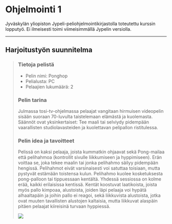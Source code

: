 # Ohjelmointi 1

Jyväskylän yliopiston Jypeli-peliohjelmointikirjastolla toteutettu kurssin lopputyö. Ei ilmeisesti toimi viimeisimmällä Jypelin versiolla.

___

## Harjoitustyön suunnitelma

> ### Tietoja pelistä
> 
> - Pelin nimi: Ponghop
> - Pelialusta: PC
> - Pelaajien lukumäärä: 2
> 
> ### Pelin tarina
> 
> Julmassa tosi-tv-ohjelmassa pelaajat vangitaan hirmuisen videopelin sisään suoraan 70-luvulta taistelemaan elämästä ja kuolemasta. Säännöt ovat yksinkertaiset: Tee maali tai selviydy pidempään vaarallisten studiolavasteiden ja kuolettavan pelipallon ristitulessa.
> 
> ### Pelin idea ja tavoitteet
> 
> Pelissä on kaksi pelaaja, joista kummatkin ohjaavat sekä Pong-mailaa että pelihahmoa (kontrollit sivulle liikkumiseen ja hyppimiseen). Erän voittaa se, joka tekee maalin tai jonka pelihahmo säilyy pidempään hengissä. Pelihahmot eivät varsinaisesti voi satuttaa toisiaan, mutta pystyvät estämään toistensa kulun. Pelihahmo kuolee kosketuksesta pong-palloon tai tippuessaan kentältä.
> Yhdessä sessiossa on kolme erää, kaikki erilaisissa kentissä. Kentät koostuvat laatikoista, joista myös pallo kimpoaa, alustoista, joiden läpi pelaaja voi hypätä alhaaltapäin ja joihin pallo ei reagoi, sekä liikkuvista alustoista, jotka ovat muuten tavallisten alustojen kaltaisia, mutta liikkuvat alaspäin pitäen pelaajat kiireisinä turvaan hyppiessä.
> 
> ![](https://github.com/hevelatt/coursework/tree/main/ohj1/Ponghop.jpg)
